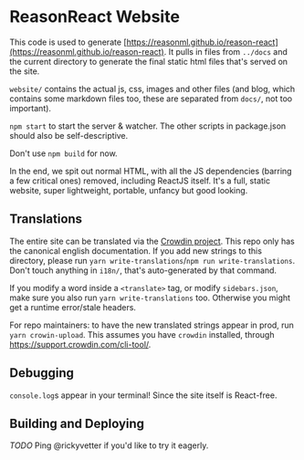 # ReasonReact Website

This code is used to generate [https://reasonml.github.io/reason-react](https://reasonml.github.io/reason-react). It pulls in files from `../docs` and the current directory to generate the final static html files that's served on the site.

`website/` contains the actual js, css, images and other files (and blog, which contains some markdown files too, these are separated from `docs/`, not too important).

`npm start` to start the server & watcher. The other scripts in package.json should also be self-descriptive.

Don't use `npm build` for now.

In the end, we spit out normal HTML, with all the JS dependencies (barring a few critical ones) removed, including ReactJS itself. It's a full, static website, super lightweight, portable, unfancy but good looking.

## Translations

The entire site can be translated via the [Crowdin project](https://crowdin.com/project/reason-react). This repo only has the canonical english documentation. If you add new strings to this directory, please run `yarn write-translations`/`npm run write-translations`. Don't touch anything in `i18n/`, that's auto-generated by that command.

If you modify a word inside a `<translate>` tag, or modify `sidebars.json`, make sure you also run `yarn write-translations` too. Otherwise you might get a runtime error/stale headers.

For repo maintainers: to have the new translated strings appear in prod, run `yarn crowin-upload`. This assumes you have `crowdin` installed, through https://support.crowdin.com/cli-tool/.

## Debugging

`console.log`s appear in your terminal! Since the site itself is React-free.

## Building and Deploying

*TODO*
Ping @rickyvetter if you'd like to try it eagerly.
